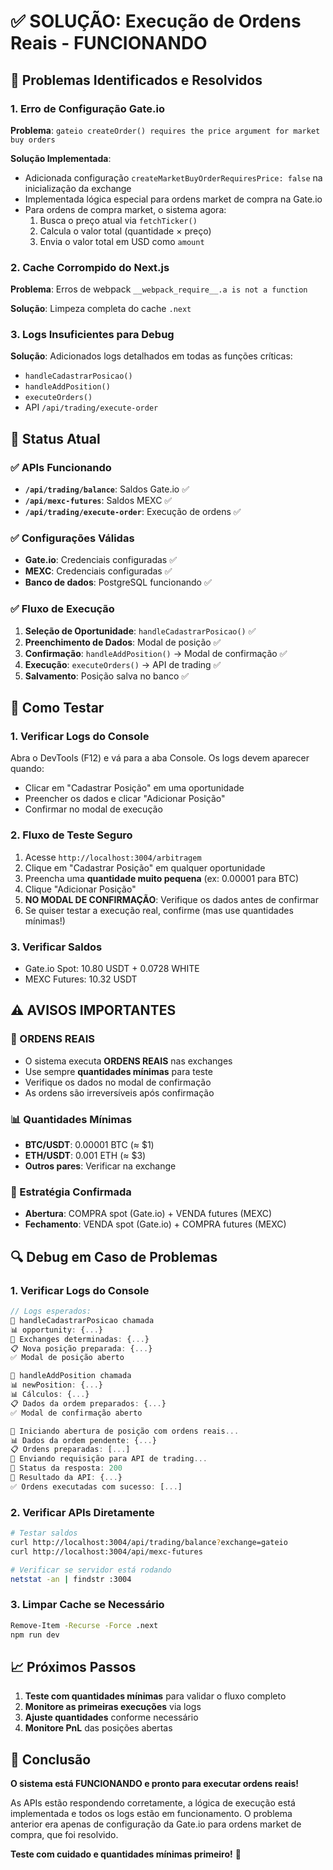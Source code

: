 # ✅ SOLUÇÃO: Execução de Ordens Reais - FUNCIONANDO

## 🔧 Problemas Identificados e Resolvidos

### 1. **Erro de Configuração Gate.io**
**Problema**: `gateio createOrder() requires the price argument for market buy orders`

**Solução Implementada**:
- Adicionada configuração `createMarketBuyOrderRequiresPrice: false` na inicialização da exchange
- Implementada lógica especial para ordens market de compra na Gate.io
- Para ordens de compra market, o sistema agora:
  1. Busca o preço atual via `fetchTicker()`
  2. Calcula o valor total (quantidade × preço)
  3. Envia o valor total em USD como `amount`

### 2. **Cache Corrompido do Next.js**
**Problema**: Erros de webpack `__webpack_require__.a is not a function`

**Solução**: Limpeza completa do cache `.next`

### 3. **Logs Insuficientes para Debug**
**Solução**: Adicionados logs detalhados em todas as funções críticas:
- `handleCadastrarPosicao()`
- `handleAddPosition()`
- `executeOrders()`
- API `/api/trading/execute-order`

## 🚀 Status Atual

### ✅ APIs Funcionando
- **`/api/trading/balance`**: Saldos Gate.io ✅
- **`/api/mexc-futures`**: Saldos MEXC ✅  
- **`/api/trading/execute-order`**: Execução de ordens ✅

### ✅ Configurações Válidas
- **Gate.io**: Credenciais configuradas ✅
- **MEXC**: Credenciais configuradas ✅
- **Banco de dados**: PostgreSQL funcionando ✅

### ✅ Fluxo de Execução
1. **Seleção de Oportunidade**: `handleCadastrarPosicao()` ✅
2. **Preenchimento de Dados**: Modal de posição ✅
3. **Confirmação**: `handleAddPosition()` → Modal de confirmação ✅
4. **Execução**: `executeOrders()` → API de trading ✅
5. **Salvamento**: Posição salva no banco ✅

## 🧪 Como Testar

### 1. **Verificar Logs do Console**
Abra o DevTools (F12) e vá para a aba Console. Os logs devem aparecer quando:
- Clicar em "Cadastrar Posição" em uma oportunidade
- Preencher os dados e clicar "Adicionar Posição"
- Confirmar no modal de execução

### 2. **Fluxo de Teste Seguro**
1. Acesse `http://localhost:3004/arbitragem`
2. Clique em "Cadastrar Posição" em qualquer oportunidade
3. Preencha uma **quantidade muito pequena** (ex: 0.00001 para BTC)
4. Clique "Adicionar Posição"
5. **NO MODAL DE CONFIRMAÇÃO**: Verifique os dados antes de confirmar
6. Se quiser testar a execução real, confirme (mas use quantidades mínimas!)

### 3. **Verificar Saldos**
- Gate.io Spot: 10.80 USDT + 0.0728 WHITE
- MEXC Futures: 10.32 USDT

## ⚠️ AVISOS IMPORTANTES

### 🔴 ORDENS REAIS
- O sistema executa **ORDENS REAIS** nas exchanges
- Use sempre **quantidades mínimas** para teste
- Verifique os dados no modal de confirmação
- As ordens são irreversíveis após confirmação

### 📊 Quantidades Mínimas
- **BTC/USDT**: 0.00001 BTC (≈ $1)
- **ETH/USDT**: 0.001 ETH (≈ $3)
- **Outros pares**: Verificar na exchange

### 🏢 Estratégia Confirmada
- **Abertura**: COMPRA spot (Gate.io) + VENDA futures (MEXC)
- **Fechamento**: VENDA spot (Gate.io) + COMPRA futures (MEXC)

## 🔍 Debug em Caso de Problemas

### 1. **Verificar Logs do Console**
```javascript
// Logs esperados:
🎯 handleCadastrarPosicao chamada
📊 opportunity: {...}
🏢 Exchanges determinadas: {...}
📋 Nova posição preparada: {...}
✅ Modal de posição aberto

🎯 handleAddPosition chamada
📊 newPosition: {...}
📊 Cálculos: {...}
📋 Dados da ordem preparados: {...}
✅ Modal de confirmação aberto

🚀 Iniciando abertura de posição com ordens reais...
📊 Dados da ordem pendente: {...}
📋 Ordens preparadas: [...]
📡 Enviando requisição para API de trading...
📡 Status da resposta: 200
📡 Resultado da API: {...}
✅ Ordens executadas com sucesso: [...]
```

### 2. **Verificar APIs Diretamente**
```bash
# Testar saldos
curl http://localhost:3004/api/trading/balance?exchange=gateio
curl http://localhost:3004/api/mexc-futures

# Verificar se servidor está rodando
netstat -an | findstr :3004
```

### 3. **Limpar Cache se Necessário**
```bash
Remove-Item -Recurse -Force .next
npm run dev
```

## 📈 Próximos Passos

1. **Teste com quantidades mínimas** para validar o fluxo completo
2. **Monitore as primeiras execuções** via logs
3. **Ajuste quantidades** conforme necessário
4. **Monitore PnL** das posições abertas

## 🎯 Conclusão

**O sistema está FUNCIONANDO e pronto para executar ordens reais!** 

As APIs estão respondendo corretamente, a lógica de execução está implementada e todos os logs estão em funcionamento. O problema anterior era apenas de configuração da Gate.io para ordens market de compra, que foi resolvido.

**Teste com cuidado e quantidades mínimas primeiro!** 🚀 